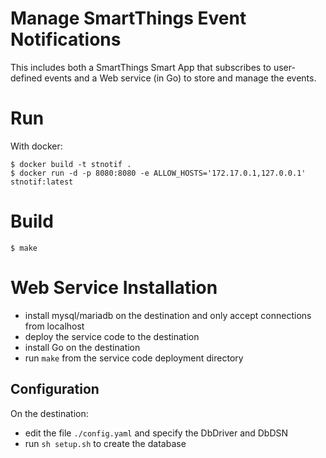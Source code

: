 # Manage SmartThings Event Notifications
This includes both a SmartThings Smart App that subscribes to user-defined events
and a Web service (in Go) to store and manage the events.

# Run
With docker:
```text
$ docker build -t stnotif .
$ docker run -d -p 8080:8080 -e ALLOW_HOSTS='172.17.0.1,127.0.0.1' stnotif:latest
```
# Build
```text
$ make
```

# Web Service Installation
* install mysql/mariadb on the destination and only accept connections from localhost
* deploy the service code to the destination
* install Go on the destination
* run `make` from the service code deployment directory

## Configuration
On the destination:
* edit the file `./config.yaml` and specify the DbDriver and DbDSN
* run `sh setup.sh` to create the database
